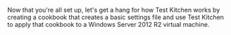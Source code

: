 Now that you're all set up, let's get a hang for how Test Kitchen works by creating a cookbook that creates a basic settings file and use Test Kitchen to apply that cookbook to a Windows Server 2012 R2 virtual machine.
